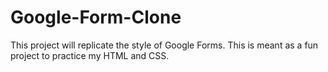 # Google-Form-Clone

This project will replicate the style of Google Forms. This is meant as a fun project to practice my HTML and CSS.
